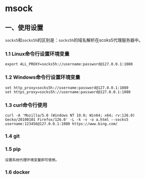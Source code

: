 # msock

## 一、使用设置

```socks5```和```socks5h```的区别是：```socks5h```的域名解析在scoks5代理服务器中。

### 1.1 Linux命令行设置环境变量

```
export ALL_PROXY=socks5h://username:password@127.0.0.1:1080
```

### 1.2 Windows命令行设置环境变量
```
set http_proxy=socks5h://username:password@127.0.0.1:1080
set https_proxy=socks5h://username:password@127.0.0.1:1080
```

### 1.3 curl命令行使用
```
curl -A 'Mozilla/5.0 (Windows NT 10.0; Win64; x64; rv:126.0) Gecko/20100101 Firefox/126.0' -L -k -v -o a.html --socks5 username:123456@127.0.0.1:1080 https://www.bing.com/
```

### 1.4 git

### 1.5 pip
    
    设置系统代理环境变量即可使用。

### 1.6 docker
